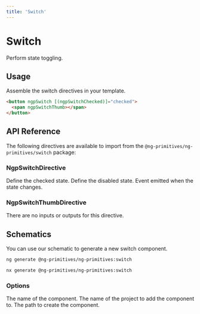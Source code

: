 ```yaml
---
title: 'Switch'
---
```


# Switch

Perform state toggling.

<docs-example name="switch"></docs-example>

## Usage

Assemble the switch directives in your template.

```html
<button ngpSwitch [(ngpSwitchChecked)]="checked">
  <span ngpSwitchThumb></span>
</button>
```

## API Reference

The following directives are available to import from the `@ng-primitives/ng-primitives/switch` package:

### NgpSwitchDirective

<ResponseField name="ngpSwitchChecked" type="boolean" default="false">
  Define the checked state.
</ResponseField>

<ResponseField name="ngpSwitchDisabled" type="boolean" default="false">
  Define the disabled state.
</ResponseField>

<ResponseField name="ngpSwitchCheckedChange" type="boolean">
  Event emitted when the state changes.
</ResponseField>

### NgpSwitchThumbDirective

There are no inputs or outputs for this directive.

## Schematics

You can use our schematic to generate a new switch component.

<CodeGroup>

```bash Angular CLI
ng generate @ng-primitives/ng-primitives:switch
```

```bash Nx
nx generate @ng-primitives/ng-primitives:switch
```

</CodeGroup>

### Options

<ResponseField name="name" type="string">
  The name of the component.
</ResponseField>

<ResponseField name="project" type="string">
  The name of the project to add the component to.
</ResponseField>

<ResponseField name="path" type="string">
  The path to create the component.
</ResponseField>
